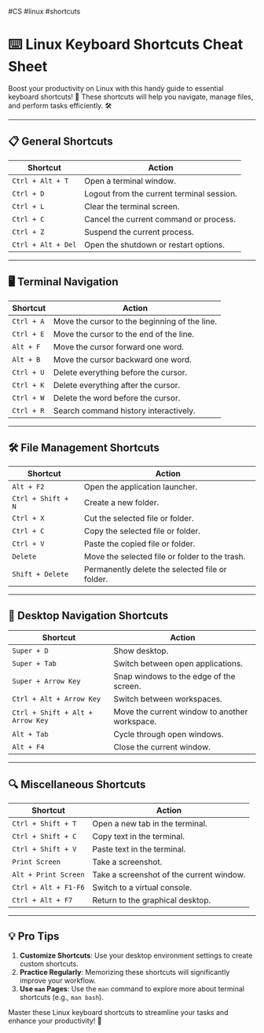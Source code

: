 #CS #linux #shortcuts
# ⌨️ Linux Keyboard Shortcuts Cheat Sheet

Boost your productivity on Linux with this handy guide to essential keyboard shortcuts! 🚀 These shortcuts will help you navigate, manage files, and perform tasks efficiently. 🛠️

---

## 📋 General Shortcuts

| **Shortcut**            | **Action**                                |
|--------------------------|------------------------------------------|
| `Ctrl + Alt + T`         | Open a terminal window.                  |
| `Ctrl + D`               | Logout from the current terminal session.|
| `Ctrl + L`               | Clear the terminal screen.               |
| `Ctrl + C`               | Cancel the current command or process.   |
| `Ctrl + Z`               | Suspend the current process.             |
| `Ctrl + Alt + Del`       | Open the shutdown or restart options.    |

---

## 🖥️ Terminal Navigation

| **Shortcut**            | **Action**                                |
|--------------------------|------------------------------------------|
| `Ctrl + A`               | Move the cursor to the beginning of the line. |
| `Ctrl + E`               | Move the cursor to the end of the line.      |
| `Alt + F`                | Move the cursor forward one word.            |
| `Alt + B`                | Move the cursor backward one word.           |
| `Ctrl + U`               | Delete everything before the cursor.         |
| `Ctrl + K`               | Delete everything after the cursor.          |
| `Ctrl + W`               | Delete the word before the cursor.           |
| `Ctrl + R`               | Search command history interactively.         |

---

## 🛠️ File Management Shortcuts

| **Shortcut**            | **Action**                                |
|--------------------------|------------------------------------------|
| `Alt + F2`              | Open the application launcher.            |
| `Ctrl + Shift + N`      | Create a new folder.                      |
| `Ctrl + X`              | Cut the selected file or folder.          |
| `Ctrl + C`              | Copy the selected file or folder.         |
| `Ctrl + V`              | Paste the copied file or folder.          |
| `Delete`                | Move the selected file or folder to the trash. |
| `Shift + Delete`        | Permanently delete the selected file or folder. |

---

## 🌟 Desktop Navigation Shortcuts

| **Shortcut**            | **Action**                                |
|--------------------------|------------------------------------------|
| `Super + D`             | Show desktop.                            |
| `Super + Tab`           | Switch between open applications.         |
| `Super + Arrow Key`     | Snap windows to the edge of the screen.   |
| `Ctrl + Alt + Arrow Key`| Switch between workspaces.                |
| `Ctrl + Shift + Alt + Arrow Key` | Move the current window to another workspace. |
| `Alt + Tab`             | Cycle through open windows.               |
| `Alt + F4`              | Close the current window.                 |

---

## 🔍 Miscellaneous Shortcuts

| **Shortcut**            | **Action**                                |
|--------------------------|------------------------------------------|
| `Ctrl + Shift + T`       | Open a new tab in the terminal.          |
| `Ctrl + Shift + C`       | Copy text in the terminal.               |
| `Ctrl + Shift + V`       | Paste text in the terminal.              |
| `Print Screen`           | Take a screenshot.                       |
| `Alt + Print Screen`     | Take a screenshot of the current window. |
| `Ctrl + Alt + F1-F6`     | Switch to a virtual console.             |
| `Ctrl + Alt + F7`        | Return to the graphical desktop.         |

---

## 💡 Pro Tips

1. **Customize Shortcuts**: Use your desktop environment settings to create custom shortcuts.
2. **Practice Regularly**: Memorizing these shortcuts will significantly improve your workflow.
3. **Use `man` Pages**: Use the `man` command to explore more about terminal shortcuts (e.g., `man bash`).

Master these Linux keyboard shortcuts to streamline your tasks and enhance your productivity! 🚀
